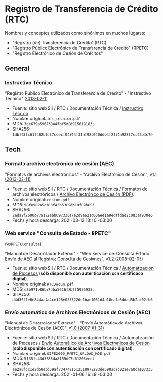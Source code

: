 # Registro de Transferencia de Crédito (RTC)

Nombres y conceptos utilizados como sinónimos en muchos lugares:
- "Registro (de) Transferencia de Crédito" (RTC)
- "Registro Público Electrónico de Transferencia de Crédito" (RPETC)
- "Registro Electrónico de Cesión de Créditos"


## General


### Instructivo Técnico

"Registro Público Electrónico de Transferencia de Crédito" - "Instructivo Técnico",
[2013-02-11](2013-02-11-instructivo-tecnico.pdf)

- Fuente: sitio web SII / RTC / Documentación Técnica /
  [Instructivo Técnico](http://www.sii.cl/factura_electronica/ins_tecnico.pdf)
- Nombre original: `ins_tecnico.pdf`
- MD5: `3de679a59653844fbf5d0d915619183c`
- SHA256: `1dbf93fc617482bfcf7ccecf04594f31af98b040ddb4f2fd4a928f7cc2fb4c7e`


## Tech

### Formato archivo electrónico de cesión (AEC)

"Formatos de archivos electrónicos" - "Archivo Electrónico de Cesión",
[v1.1 (2013-02-11)](2013-02-11-formato-archivo-electronico-cesion.pdf)

- Fuente: sitio web SII / RTC / Documentación Técnica / Formatos de archivos electrónicos /
  [Archivo Electrónico de Cesión (PDF)](https://www.sii.cl/factura_electronica/cesion.pdf).
- Nombre original: `cesion.pdf`
- MD5: `96fe982a5d763f43b5369db19f89b657`
- SHA256: `2ada2f2600b77a172ebb697336a7e2d9a621d00aee1a9ed4fdad2c083aa930e6`
- Fecha y hora descarga: 2021-03-12 13:40 -03:00


### Web service "Consulta de Estado - RPETC"

(`wsRPETCConsulta`)

"Manual de Desarrollador Externo" - "Web Service de:
Consulta Estado Envío de AEC al Registro; Consulta de Cesiones",
[v1.2 (2008-02-05)](wsRPETCConsulta/2008-02-05-manual-de-desarrollador-externo-v1.2.pdf)

- Fuente: sitio web SII / RTC / Documentación Técnica /
  [Automatización de Procesos](https://palena.sii.cl/rtc/RTC/RTCDocAutom.html)
  (**sólo disponible con autenticación con certificado digital**).
- Nombre original: `RTCDocum.pdf`
- MD5: `c8b971e86ba7dba5616f8b7f5936933c`
- SHA256: `d4d30f7e6e844aa7a4ce128e056322de1baef061d4a10ea0a5ddad5b2ad02fb6`


### Envío automático de Archivos Electrónicos de Cesión (AEC)

"Manual de Desarrollador Externo" - "Envío Automático de Archivos Electrónicos de Cesión
(AEC)",
[v1.0 (2007-01-31)](RPETCEnvio/2007-01-31-envio-automatico-de-archivos-electronicos-de-cesion-v1.0.pdf)

- Fuente: sitio web SII / RTC / Documentación Técnica / Automatización de Procesos /
  [Envío Automático de Archivos Electrónicos de Cesión](https://palena.sii.cl/cgi_rtc/RTC/RTCDocum.cgi?2)
  (**sólo disponible con autenticación con certificado digital**).
- Nombre original: `OIFE2006_RPETC_UPLOAD_MDE.pdf`
- MD5: `5135fc43d3288da8155d97c61203eec1`
- SHA256: `ae2a0fcc1e2d50ebd59af7347481512518978283de598ad8c021e7a0da107335`
- Fecha y hora descarga: 2021-01-06 16:49 -03:00
